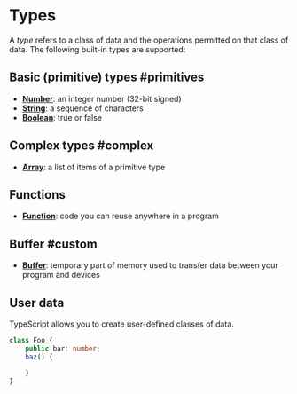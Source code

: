# Types

A *type* refers to a class of data and the operations permitted on that class of data. 
The following built-in types are supported:

## Basic (primitive) types #primitives

* **[Number](/types/number)**: an integer number (32-bit signed)
* **[String](/types/string)**: a sequence of characters
* **[Boolean](/types/boolean)**: true or false

## Complex types #complex

* **[Array](/types/array)**: a list of items of a primitive type

## Functions

* **[Function](types/function)**: code you can reuse anywhere in a program 

## Buffer #custom

* **[Buffer](types/buffer)**: temporary part of memory used to transfer data between your program and devices


## User data

TypeScript allows you to create user-defined classes of data. 

```typescript
class Foo {
    public bar: number;
    baz() {

    }
}
```
